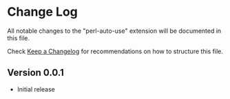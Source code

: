 # Change Log

All notable changes to the "perl-auto-use" extension will be documented in this file.

Check [Keep a Changelog](http://keepachangelog.com/) for recommendations on how to structure this file.

## Version 0.0.1

- Initial release